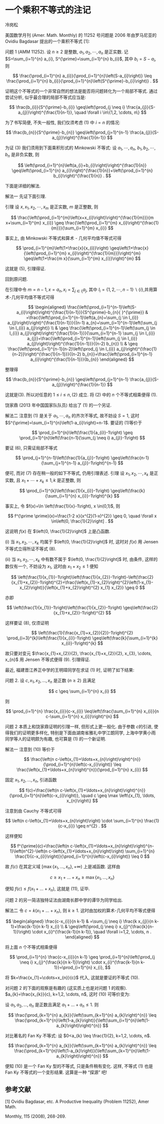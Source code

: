 # 一个乘积不等式的注记 

冷岗松

美国数学月刊 (Amer. Math. Monthly) 的 11252 号问题是 2006 年由罗马尼亚的 Ovidiu Bagdasar 提出的一个乘积不等式 [1]:

问题 1 (AMM 11252). 设 $n \geq 2$ 是整数, $a_{1}, a_{2}, \cdots, a_{n}$ 是正实数. 记 $S=\sum_{i=1}^{n} a_{i}, S^{\prime}=\sum_{i=1}^{n} b_{i}$, 其中 $b_{i}=S-a_{i}$, 则

$$
\frac{\prod_{i=1}^{n} a_{i}}{\prod_{i=1}^{n}\left(S-a_{i}\right)} \leq \frac{\prod_{i=1}^{n} b_{i}}{\prod_{i=1}^{n}\left(S^{\prime}-b_{i}\right)} .
$$

证明这个不等式的一个非常自然的想法是能否将问题转化为一个局部不等式. 通过尝试分析, 似乎最合理的局部不等式应当是:

$$
\frac{b_{i}}{S^{\prime}-b_{i}} \geq\left(\prod_{j \neq i} \frac{a_{j}}{S-a_{j}}\right)^{\frac{1}{n-1}}, \quad \forall i \in\{1,2, \cdots, n\}
$$

为了书写简便, 不失一般性, 我们仅须考虑 (1) 中 $i=n$ 的情况:

$$
\frac{b_{n}}{S^{\prime}-b_{n}} \geq\left(\prod_{j=1}^{n-1} \frac{a_{j}}{S-a_{j}}\right)^{\frac{1}{n-1}}
$$

为证 (3) 我们须用到下面乘积形式的 Minkowski 不等式: 设 $a_{1}, \cdots, a_{n}$, $b_{1}, b_{2}, \cdots, b_{n}$ 是非负实数, 则

$$
\left(\prod_{i=1}^{n}\left(a_{i}+b_{i}\right)\right)^{\frac{1}{n}} \geq\left(\prod_{i=1}^{n} a_{i}\right)^{\frac{1}{n}}+\left(\prod_{i=1}^{n} b_{i}\right)^{\frac{1}{n}} .
$$

下面是详细的解法.

解法一 先证下面引理.

引理 设 $x, x_{1}, x_{2}, \cdots, x_{m}$ 是正实数, $m$ 是正整数, 则

$$
\frac{\left(\prod_{i=1}^{m}\left(x+x_{i}\right)\right)^{\frac{1}{m}}}{m x+\sum_{i=1}^{m} x_{i}} \geq \frac{\left(\prod_{i=1}^{m} x_{i}\right)^{\frac{1}{m}}}{\sum_{i=1}^{m} x_{i}}
$$

事实上, 由 Minkowski 不等式和算术 - 几何平均值不等式可得

$$
\prod_{i=1}^{m}\left(1+\frac{x}{x_{i}}\right) \geq\left(1+\frac{x}{\left(\prod_{i=1}^{m} x_{i}\right)^{\frac{1}{m}}}\right)^{m} \geq\left(1+\frac{m x}{\sum_{i=1}^{m} x_{i}}\right)^{m}
$$

这就是 (5), 引理得证.

回到原问题.

在引理中令 $m=n-1, x=a_{n}, x_{i}=\sum_{j \in I_{i}} a_{j}$, 其中 $I_{i}=\{1,2, \cdots, n-1\} \backslash\{i\}$,并用算术-几何平均值不等式可得

$$
\begin{aligned}
\frac{\left(\prod_{i=1}^{n-1}\left(S-a_{i}\right)\right)^{\frac{1}{n-1}}}{S^{\prime}-b_{n}{ }^{\prime}} & =\frac{\left(\prod_{i=1}^{n-1}\left(a_{n}+\sum_{j \in I_{i}} a_{j}\right)\right)^{\frac{1}{n-1}}}{(n-1) a_{n}+\sum_{i=1}^{n-1}\left(\sum_{j \in I_{i}} a_{j}\right)} \\
& \geq \frac{\left(\prod_{i=1}^{n-1}\left(\sum_{j \in I_{i}} a_{j}\right)\right)^{\frac{1}{n-1}}}{\sum_{i=1}^{n-1} \sum_{j \in I_{i}} a_{j}}=\frac{\left(\prod_{i=1}^{n-1}\left(\sum_{j \in I_{i}} a_{j}\right)\right)^{\frac{1}{n-1}}}{(n-2) b_{n}} \\
& \geq \frac{\left(\prod_{i=1}^{n-1}(n-2)\left(\prod_{j \in I_{i}} a_{j}\right)^{\frac{1}{n-2}}\right)^{\frac{1}{n-1}}}{(n-2) b_{n}}=\frac{\left(\prod_{i=1}^{n-1} a_{i}\right)^{\frac{1}{n-1}}}{b_{n}}
\end{aligned}
$$

整理得

$$
\frac{b_{n}}{S^{\prime}-b_{n}} \geq\left(\prod_{j=1}^{n-1} \frac{a_{j}}{S-a_{j}}\right)^{\frac{1}{n-1}}
$$

这就是(3). 所以对任意的 $1 \leq i \leq n,(2)$ 成立. 将 (2) 中的 $n$ 个不等式相乘便得 $(1)$.

饶家鼎 (2013 年中国国家队队员) 给出了 (1) 的一个另证.

解法二 注意到 (1) 是关于 $a_{1}, \cdots, a_{n}$ 的齐次不等式, 故不妨设 $S=1$, 这时 $S^{\prime}=\sum_{i=1}^{n}\left(1-a_{i}\right)=n-1$. 要证的 (1)等价于

$$
\prod_{i=1}^{n}\left(\frac{1}{a_{i}}-1\right) \geq \prod_{i=1}^{n}\left(\frac{n-1}{\sum_{j \neq i} a_{j}}-1\right)
$$

要证 (6), 只需证局部不等式

$$
\prod_{j=1}^{n-1}\left(\frac{1}{a_{j}}-1\right) \geq\left(\frac{n-1}{\sum_{j=1}^{n-1} a_{j}}-1\right)^{n-1}
$$

便可, 而对 (7) 存在稍一般的如下不等式, 仍用引理表述.
引理 设 $x_{1}, x_{2}, \cdots, x_{k}$ 是正实数, 且 $x_{1}+\cdots+x_{k} \leq 1, k$ 是正整数, 则

$$
\prod_{i=1}^{k}\left(\frac{1}{x_{i}}-1\right) \geq\left(\frac{k}{\sum_{i=1}^{n} x_{i}}-1\right)^{k}
$$

事实上, 令 $f(x)=\ln \left(\frac{1}{x}-1\right), x \in(0,1)$, 则

$$
f^{\prime \prime}(x)=\frac{1-2 x}{x^{2}(1-x)^{2}} \geq 0, \quad \forall x \in\left(0, \frac{1}{2}\right] .
$$

这说明 $f(x)$ 在 $\left(0, \frac{1}{2}\right]$ 上是凸函数.

(i) 当 $x_{1}, x_{2}, \cdots, x_{k}$ 均属于 $\left(0, \frac{1}{2}\right]$ 时, 这时对 $f(x)$ 用 Jensen 不等式立得所证不等式 (8).

(ii) 当 $x_{1}, x_{2}, \cdots, x_{k}$ 中有数不属于 $\left(0, \frac{1}{2}\right]$ 时, 由条件, 这样的数仅有一个, 不妨设为 $x_{1}$, 这时由 $x_{1}+x_{2} \leq 1$ 便知

$$
\left(\frac{1}{x_{1}}-1\right)\left(\frac{1}{x_{2}}-1\right)-\left(\frac{2}{x_{1}+x_{2}}-1\right)^{2}=\frac{\left(x_{1}-x_{2}\right)^{2}\left(1-x_{1}-x_{2}\right)}{\left(x_{1}+x_{2}\right)^{2} x_{1} x_{2}} \geq 0
$$

亦即

$$
\left(\frac{1}{x_{1}}-1\right)\left(\frac{1}{x_{2}}-1\right) \geq\left(\frac{2}{x_{1}+x_{2}}-1\right)^{2}
$$

这样要证 (8), 仅须证明

$$
\left(\frac{1}{\frac{x_{1}+x_{2}}{2}}-1\right)^{2} \prod_{i=3}^{k}\left(\frac{1}{x_{i}}-1\right) \geq\left(\frac{k}{\sum_{i=1}^{k} x_{i}}-1\right)^{k}
$$

故只要对变元 $\frac{x_{1}+x_{2}}{2}, \frac{x_{1}+x_{2}}{2}, x_{3}, \cdots, x_{n}$ 用 Jensen 不等式便得 (9). 引理得证.

最近, 福建晋江养正中学的王明璋同学在求证 (1) 时, 证明了如下结果:

问题 2. 设 $c, x_{1}, x_{2}, \ldots, x_{n}$ 是正数 $(n \geq 2)$ 且满足

$$
c \geq \sum_{i=1}^{n} x_{i}
$$

则

$$
\prod_{i=1}^{n} \frac{x_{i}}{c-x_{i}} \leq\left(\frac{\sum_{i=1}^{n} x_{i}}{n c-\sum_{i=1}^{n} x_{i}}\right)^{n}
$$

问题 2 本质上和饶家鼎证明的引理一样, 但形式上更一般化. 由于参数 $c$的引进, 使得我们的证明更多样化, 特别是下面由湖南省雅礼中学江朗同学, 上海中学黄小雨同学等人的证明颇为有趣, 也可算是 (1) 的一个新证明.

解法一 注意到 (10) 等价于

$$
\frac{\left(n c-\left(x_{1}+\ldots+x_{n}\right)\right)^{n}}{\prod_{i=1}^{n}\left(c-x_{i}\right)} \leq \frac{\left(x_{1}+\ldots+x_{n}\right)^{n}}{\prod_{i=1}^{n} x_{i}}
$$

固定 $x_{1}, x_{2}, \ldots, x_{n}$, 引进函数

$$
f(c)=\frac{\left(n c-\left(x_{1}+\ldots+x_{n}\right)\right)^{n}}{\prod_{i=1}^{n}\left(c-x_{i}\right)}, \quad c \geq \max \left\{x_{1}, \ldots, x_{n}\right\}
$$

注意到由 Cauchy 不等式可得

$$
\left(n c-\left(x_{1}+\ldots+x_{n}\right)\right) \cdot \sum_{i=1}^{n} \frac{1}{c-x_{i}} \geq n^{2} .
$$

这样便知

$$
f^{\prime}(c)=\frac{\left(n c-\left(x_{1}+\ldots+x_{n}\right)\right)^{n-1}\left(n^{2}-\left(n c-\left(x_{1}+\ldots+x_{n}\right)\right) \sum_{i=1}^{n} \frac{1}{c-x_{i}}\right)}{\prod_{i=1}^{n}\left(c-x_{i}\right)} \leq 0
$$

故 $f(c)$ 在其定义域 $\left[\max \left\{x_{1}, \ldots, x_{n}\right\},+\infty\right)$ 上是减函数. 这样由

$$
c \geq x_{1}+\ldots+x_{n} \geq \max \left\{x_{1}, \ldots, x_{n}\right\}
$$

便知 $f(c) \leq f\left(x_{1}+\ldots+x_{n}\right)$, 这就是 (11), 证毕.

问题 2 的另一简洁独特证法由湖南长郡中学的谭华为同学给出.

解法二 令 $c=k\left(x_{1}+\ldots+x_{n}\right)$, 则 $k \geq 1$. 这时由加权的算术-几何平均不等式便得

$$
\begin{aligned}
\frac{c-x_{i}}{n k-1} & =\sum_{j \neq i} \frac{k x_{j}}{n k-1}+\frac{k-1}{n k-1} x_{i} \\
& \geq\left(\prod_{j \neq i} x_{j}^{\frac{k}{n-1}}\right) \cdot x_{i}^{\frac{k-1}{n k-1}}, \quad \forall i=1,2, \cdots, n .
\end{aligned}
$$

将上面 $n$ 个不等式相乘便得

$$
\prod_{i=1}^{n} \frac{c-x_{i}}{n k-1} \geq \prod_{i=1}^{n}\left(\prod_{j \neq i} x_{j}^{\frac{k}{n k-1}}\right) \cdot x_{i}^{\frac{k-1}{n k-1}}=\prod_{i=1}^{n} x_{i},
$$

将 $k=\frac{x_{1}+\cdots+x_{n}}{c}$ 代入, 这就是要证的不等式 (10).

对问题 2 的下面的观察是有趣的 (这实质上也是对问题 1 的观察). $a_{k}=\frac{x_{k}}{c}, k=1,2, \cdots, n$, 这时 (10) 可等价变为:

设 $a_{1}, a_{2}, \ldots, a_{n}$ 是正数且满足 $a_{1}+\ldots+a_{n} \leq 1$. 则

$$
\frac{\prod_{k=1}^{n} a_{k}}{\left(\sum_{k=1}^{n} a_{k}\right)^{n}} \leq \frac{\prod_{k=1}^{n}\left(1-a_{k}\right)}{\left(\sum_{i=1}^{n}\left(1-a_{k}\right)\right)^{n}}
$$

对比著名的 Fan Ky 不等式: 设 $0<a_{k} \leq \frac{1}{2}, k=1,2, \cdots, n$.

$$
\frac{\prod_{k=1}^{n} a_{k}}{\left(\sum_{k=1}^{n} a_{k}\right)^{n}} \leq \frac{\prod_{k=1}^{n}\left(1-a_{k}\right)}{\left(\sum_{k=1}^{n}\left(1-a_{k}\right)\right)^{n}}
$$

便知 (10) 是一个 Fan Ky 型的不等式, 只是条件稍有变化. 这样, 不等式 (1) 也是 Fan Ky 不等式的一个变形结果. 这算是一种 “探源” 吧!

## 参考文献

[1] Ovidiu Bagdasar, etc. A Productive Inequality (Problem 11252), Amer Math.

Monthly, 115 (2008), 268-269.

